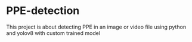 # PPE-detection
This project is about detecting PPE in an image or video file using python and yolov8 with custom trained model

